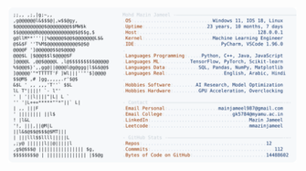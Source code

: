 <picture>
  <source srcset="https://raw.githubusercontent.com/mmazinjameel/mmazinjameel/main/dark_mode.svg?v=1757700777" media="(prefers-color-scheme: dark)">
  <img src="https://raw.githubusercontent.com/mmazinjameel/mmazinjameel/main/light_mode.svg?v=1757700777">
</picture>
